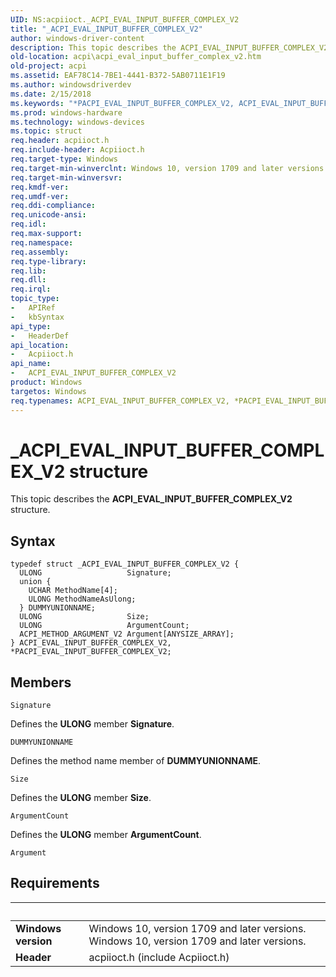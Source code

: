 ```yaml
---
UID: NS:acpiioct._ACPI_EVAL_INPUT_BUFFER_COMPLEX_V2
title: "_ACPI_EVAL_INPUT_BUFFER_COMPLEX_V2"
author: windows-driver-content
description: This topic describes the ACPI_EVAL_INPUT_BUFFER_COMPLEX_V2 structure.
old-location: acpi\acpi_eval_input_buffer_complex_v2.htm
old-project: acpi
ms.assetid: EAF78C14-7BE1-4441-B372-5AB0711E1F19
ms.author: windowsdriverdev
ms.date: 2/15/2018
ms.keywords: "*PACPI_EVAL_INPUT_BUFFER_COMPLEX_V2, ACPI_EVAL_INPUT_BUFFER_COMPLEX_V2, ACPI_EVAL_INPUT_BUFFER_COMPLEX_V2 structure [ACPI Devices], PACPI_EVAL_INPUT_BUFFER_COMPLEX_V2, PACPI_EVAL_INPUT_BUFFER_COMPLEX_V2 structure pointer [ACPI Devices], _ACPI_EVAL_INPUT_BUFFER_COMPLEX_V2, acpi.acpi_eval_input_buffer_complex_v2, acpiioct/ACPI_EVAL_INPUT_BUFFER_COMPLEX_V2, acpiioct/PACPI_EVAL_INPUT_BUFFER_COMPLEX_V2"
ms.prod: windows-hardware
ms.technology: windows-devices
ms.topic: struct
req.header: acpiioct.h
req.include-header: Acpiioct.h
req.target-type: Windows
req.target-min-winverclnt: Windows 10, version 1709 and later versions.
req.target-min-winversvr: 
req.kmdf-ver: 
req.umdf-ver: 
req.ddi-compliance: 
req.unicode-ansi: 
req.idl: 
req.max-support: 
req.namespace: 
req.assembly: 
req.type-library: 
req.lib: 
req.dll: 
req.irql: 
topic_type:
-	APIRef
-	kbSyntax
api_type:
-	HeaderDef
api_location:
-	Acpiioct.h
api_name:
-	ACPI_EVAL_INPUT_BUFFER_COMPLEX_V2
product: Windows
targetos: Windows
req.typenames: ACPI_EVAL_INPUT_BUFFER_COMPLEX_V2, *PACPI_EVAL_INPUT_BUFFER_COMPLEX_V2
---
```


# _ACPI_EVAL_INPUT_BUFFER_COMPLEX_V2 structure
This topic describes the <b>ACPI_EVAL_INPUT_BUFFER_COMPLEX_V2</b> structure.

## Syntax
```
typedef struct _ACPI_EVAL_INPUT_BUFFER_COMPLEX_V2 {
  ULONG                   Signature;
  union {
    UCHAR MethodName[4];
    ULONG MethodNameAsUlong;
  } DUMMYUNIONNAME;
  ULONG                   Size;
  ULONG                   ArgumentCount;
  ACPI_METHOD_ARGUMENT_V2 Argument[ANYSIZE_ARRAY];
} ACPI_EVAL_INPUT_BUFFER_COMPLEX_V2, *PACPI_EVAL_INPUT_BUFFER_COMPLEX_V2;
```

## Members


`Signature`

Defines the <b>ULONG</b> member <b>Signature</b>.

`DUMMYUNIONNAME`

Defines the method name member of <b>DUMMYUNIONNAME</b>.

`Size`

Defines the <b>ULONG</b> member <b>Size</b>.

`ArgumentCount`

Defines the <b>ULONG</b> member <b>ArgumentCount</b>.

`Argument`




## Requirements
| &nbsp; | &nbsp; |
| ---- |:---- |
| **Windows version** | Windows 10, version 1709 and later versions. Windows 10, version 1709 and later versions. |
| **Header** | acpiioct.h (include Acpiioct.h) |